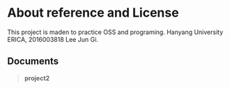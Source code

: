 About reference and License
===========================
This project is maden to practice OSS and programing.
Hanyang University ERICA, 2016003818 Lee Jun Gi.

Documents
---------

> **project2**
>
